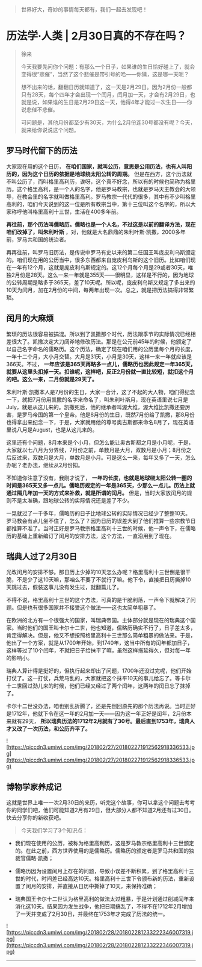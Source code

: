 > 世界好大，奇妙的事情每天都有，我们一起去发现吧！

# 历法学·人类 | 2月30日真的不存在吗？

> 徐来
> 
> 今天我要先问你个问题：有那么一个日子，如果谁的生日恰好碰上了，就会变得很“悲催”，当然了这个悲催是带引号的哈——你猜，这是哪一天呢？
> 
> 想不出来的话，翻翻日历就知道了，这一天是2月29日。因为2月份一般都只有28天，每个四年才会出现一个闰月，闰月加一天，才会有2月29日，也就是说，如果谁的生日是2月29日这一天，他得4年才能过一次生日——你说悲催不悲催。
> 
> 可问题是，其他月份都至少有30天，为什么2月份连30号都没有呢？今天，就来给你说说这个问题。

## 罗马时代留下的历法

大家现在用的这个日历， **在咱们国家，就叫公历，意思是公用历法，也有人叫阳历的，因为这个日历的依据是地球绕太阳公转的周期。** 但是在西方，这个历法就不叫公历了，而叫格里高利历，诶呀，这个真不好念，所以有的时候也简称为格里历。这个格里高利，是一个人的名字，他是罗马教宗，也就是罗马天主教会的大领导，在教会里的名字就叫做格里高利。罗马教宗一代代的很多，其中有不少叫格里高利的，咱们今天说到的这一位是所有教宗当中，第十三位叫这个名字的，所以大家称呼他叫格里高利十三世，生活在400多年前。

 **再往前，那个历法叫儒略历。儒略也是一个人名，不过这是以前的翻译方法，现在咱们改掉了，叫朱利叶斯** ，对，他就是大名鼎鼎的朱利叶斯·凯撒，2000多年前，罗马共和国的统治者。

再再往前，叫罗马旧历法，是传说中罗马有史以来的第二任国王叫庞皮利乌斯颁定的。咱们现在用的公历当中，很多东西都来自庞皮利乌斯的这个旧历。比如咱们现在一年有12个月，这就是庞皮利乌斯规定的。这12个月每个月是29或者30天，唯独2月份是28天。这么一来一年就是355天——很明显，这样是不行的，因为地球的公转周期是略多于365天，差了10天呢。所以呢，庞皮利乌斯又规定了多出来的10天为闰月，加在2月份的中间，每两年出现一次。总之，就是把历法搞得非常繁琐。

## 闰月的大麻烦

繁琐的历法很容易被搞混。所以到了凯撒那个时代，历法跟季节的实际情况已经相差很大了。凯撒决定大刀阔斧地修改历法。那是在公元前45年的时候，他颁定了以自己名字命名的儒略历。这个历法，确定了现在咱们用的公历里每个月的长度，一年十二个月，大小月交替。大月是31天，小月是30天，这样一来一年就应该是366天。不过， **一年应该是365天再略多一点儿，儒略历也因此规定一年365天，就要从这里头扣掉一天。扣谁呢，这样吧，反正2月份就一直比较短，就扣这个月的吧。这么一来，二月份就是29天了。**

朱利叶斯·凯撒本人是7月份的生日，大家一合计，这了不起的大人物，咱们得纪念一下，就把7月份用凯撒的名字来命名了，叫朱利叶斯月，现在英语里说七月是July，就是从这儿来的。凯撒死后，他的继承者叫渥大维，渥大维比凯撒还要厉害，是罗马帝国的第一个皇帝。他是8月份的生日，既然7月份给了凯撒，那8月份也得拿出来纪念一下，于是，大家就用他的尊号奥古斯都来命名8月了，现在英语里说八月是August，也是从这儿来的。

这里还有个问题，8月本来是个小月，但怎么能让奥古斯都之月是小月呢，于是，大家就以七八月为分界线，7月份之前，单数月是大月，双数月是小月；8月份之后反过来，双数月是大月，单数月是小月。可是这么一来，每年又多了一天，怎么办呢？老办法，继续从2月份扣。

不知道你注意了没有，我刚才说了， **一年的长度，也就是地球绕太阳公转一圈的时间是365天又多一点儿。儒略历规定的一年是365天，少那么一点儿。历法上就通过隔几年加一天的方式来补救，就是所谓的闰月。** 但是，当时大家放闰月的规则不是太准确，跟地球公转的实际情况还是差了不少。

一晃就过了一千多年，儒略历的日子比地球公转的实际情况已经少了整整10天。罗马教会有点儿坐不住了，怎么了？因为日历的误差大到了他们推算一些宗教节日都推算不准了。当时正好是罗马教宗格里高利十三世的时候，他一声令下，在儒略历的基础上重新编订了闰月的安排方法，这个方法，一直沿用到了现在。

## 瑞典人过了2月30日

光改闰月的安排不够。那日历上少掉的10天怎么办呢？格里高利十三世倒是很干脆，不是少了这10天嘛，那咱么不要了不就行了嘛。他下令，直接把日历撕掉10天跳过去，假装这事儿没有发生过，就翻篇儿了。

不得不说，格里高利十三世的这个方法，可真的是干脆利落，一声令下就解决了问题。但是也有很多国家并不接受这个做法——这也太简单粗暴了。

在欧洲的北方有一个很强大的国家，叫瑞典帝国。主体部分就是现在的瑞典这个国家。当时他们的国王叫卡尔十二世，他也知道，儒略历确实不行了，日子差太多，肯定得解决。但是，他又不想按照格里高利十三世那么简单粗暴的做法来。于是，他出了一个方案，就是从1700年开始，到1740年，这当中所有的闰年都加日子，这样等过了10个闰年，不就把日子给抹平了嘛，虽然这样拖延得久，但对每一年的影响小。

瑞典人算计得是挺好的，但执行起来却出了问题，1700年还没过完呢，他们开始打仗了。这一打仗，兵荒马乱的，大家就把这个抹平10天的事儿给忘了。等卡尔十二世回过劲儿来的时候，他们已经又经过了两个闰年，这两年的闰日忘了抹掉了。

卡尔十二世没办法，咱也别乱折腾了，还是先倒回原先的那个历法再说。当时正好是1712年，他就下令在这一年的2月加一天——因为这一年正好是闰年，2月份本来就有29天， **所以瑞典历法的1712年2月就有了30号。最后直到1753年，瑞典人才又改了一次历法，和公历齐平了。**

![https://piccdn3.umiwi.com/img/201802/27/201802271912562918336533.jpg](https://piccdn3.umiwi.com/img/201802/27/201802271912562918336533.jpg)

## 博物学家养成记

这就是世界上唯一一次2月30日的来历，听完这个故事，你可以拿这个问题去考考你的同学们吧，他们可能知道2月有29日，但大部分人都不知道2月还有过30日。快去分享你的新收获吧。

> 今天我们学习了3个知识点：

* 我们现在使用的公历，被称为格里高利历，这是罗马教宗格里高利十三世颁定的。在此之前，西方世界使用的是儒略历。儒略历的颁定者是罗马共和国的独裁官儒略·凯撒；

* 儒略历因为设置闰月上存在的问题，导致小误差不断积累，到了格里高利十三世的时代，时间差已经高达10天。格里高利十三世下令颁布新的历法，重新设置了闰月的安排，并直接从日历中撕掉了10天，来保持准确；

* 瑞典国王卡尔十二世认为格里高利的做法太过粗暴，于是计划通过削减闰年来消化这10天。结果因为发生战争，他把日期搞乱了，不得不在1712年2月增加了一天并变成了2月30日，并最终在1753年才完成了历法的统一。

![https://piccdn3.umiwi.com/img/201802/28/201802281233222346007319.jpg](https://piccdn3.umiwi.com/img/201802/28/201802281233222346007319.jpg)

---
